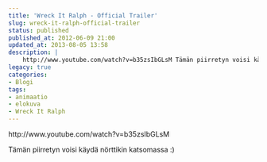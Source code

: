 ```yaml
---
title: 'Wreck It Ralph - Official Trailer'
slug: wreck-it-ralph-official-trailer
status: published
published_at: 2012-06-09 21:00
updated_at: 2013-08-05 13:58
description: |
    http://www.youtube.com/watch?v=b35zsIbGLsM Tämän piirretyn voisi käydä nörttikin katsomassa :)
legacy: true
categories:
- Blogi
tags:
- animaatio
- elokuva
- Wreck It Ralph
---
```


<p>http://www.youtube.com/watch?v=b35zsIbGLsM</p>
<p>Tämän piirretyn voisi käydä nörttikin katsomassa :)</p>